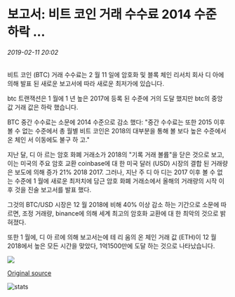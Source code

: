 # 보고서: 비트 코인 거래 수수료 2014 수준 하락 ...

###### 2019-02-11 20:02

비트 코인 (BTC) 거래 수수료는 2 월 11 일에 암호화 및 블록 체인 리서치 회사 디 아에 의해 발표 된 새로운 보고서에 따라 새로운 최저가에 있습니다.

btc 트랜잭션은 1 월에 1 년 높은 2017에 등록 된 수준에 거의 도달 했지만 btc의 중앙값 거래 값은 하락 했습니다.

BTC 중간 수수료는 소문에 2014 수준으로 감소 했다: "중간 수수료는 또한 2015 이후 볼 수 없는 수준에서 총 월별 비트 코인은 2018의 대부분을 통해 볼 보다 높은 수준에서 온 체인 서 이동에도 불구 하 고."

지난 달, 디 아 르는 암호 화폐 거래소가 2018의 "기록 거래 볼륨"을 닫은 것으로 보고,이는 미국의 주요 암호 교환 coinbase에 대 한 미국 달러 (USD) 시장의 결합 된 거래량은 보도에 의해 증가 21% 2018 2017. 그러나, 지난 주 디 아 디는 2017 이후 볼 수 없는 수준에 1 월에 새로운 최저치에 담근 암호 화폐 거래소에서 올해의 거래량의 시작 이후 것을 진술 보고서를 발표 했다.

그것의 BTC/USD 시장은 12 월 2018에 비해 40% 이상 감소 하는 기간으로 소문에 따르면, 조정 거래량, binance에 의해 세계 최고의 암호화 교환에 대 한 최악의 것으로 밝혀졌다.

또한 1 월에, 디 아 르에 의해 보고서는에 테 리 움의 온 체인 거래 값 (ETH)이 12 월 2018에서 높은 모든 시간을 맞았다, 1억1500만에 도달 하는 것으로 나타났습니다.

![](https://s3.cointelegraph.com/storage/uploads/view/138601be211edef04880642dd73bf6b6.png)

[Original source](https://cointelegraph.com/news/report-bitcoin-transaction-fees-fall-to-2014-levels)

![stats](https://c.statcounter.com/11760860/0/a89fa40b/1/ "stats")